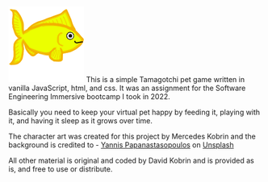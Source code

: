 <img src="./assets/fish_grown.png">
This is a simple Tamagotchi pet game written in vanilla JavaScript, html, and css. It was an assignment for the Software Engineering Immersive bootcamp I took in 2022. 

Basically you need to keep your virtual pet happy by feeding it, playing with it, and having it sleep as it grows over time.

The character art was created for this project by Mercedes Kobrin and the background is credited to  - <a href="https://unsplash.com/@yannispap?utm_source=unsplash&utm_medium=referral&utm_content=creditCopyText">Yannis Papanastasopoulos</a> on <a href="https://unsplash.com/s/photos/underwater-background?utm_source=unsplash&utm_medium=referral&utm_content=creditCopyText">Unsplash</a>
  
All other material is original and coded by David Kobrin and is provided as is, and free to use or distribute. 
